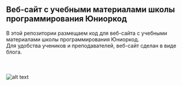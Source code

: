 ## Веб-сайт с учебными материалами школы программирования Юниоркод

В этой репозитории размещаем код для веб-сайта с учебными материалами школы программирования Юниоркод.\
Для удобства учеников и преподавателей, веб-сайт сделан в виде блога.
<br></br>
<br></br>
![alt text](https://user-images.githubusercontent.com/60174786/99256447-7adb6900-2826-11eb-83b8-86c8a372d96a.png "JuniorCode")
